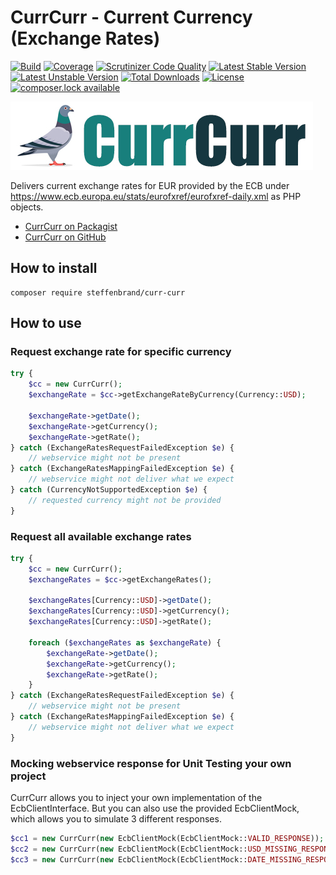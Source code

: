 # CurrCurr - Current Currency (Exchange Rates)
[![Build](https://travis-ci.org/steffenbrand/curr-curr.svg?branch=master)](https://travis-ci.org/steffenbrand/curr-curr)
[![Coverage](https://codecov.io/github/steffenbrand/curr-curr/coverage.svg)](https://codecov.io/gh/steffenbrand/curr-curr)
[![Scrutinizer Code Quality](https://scrutinizer-ci.com/g/steffenbrand/curr-curr/badges/quality-score.png?b=master)](https://scrutinizer-ci.com/g/steffenbrand/curr-curr/?branch=master)
[![Latest Stable Version](https://poser.pugx.org/steffenbrand/curr-curr/version)](https://packagist.org/packages/steffenbrand/curr-curr)
[![Latest Unstable Version](https://poser.pugx.org/steffenbrand/curr-curr/v/unstable)](//packagist.org/packages/steffenbrand/curr-curr)
[![Total Downloads](https://poser.pugx.org/steffenbrand/curr-curr/downloads)](https://packagist.org/packages/steffenbrand/curr-curr)
[![License](https://poser.pugx.org/steffenbrand/curr-curr/license)](https://github.com/steffenbrand/curr-curr/blob/master/LICENSE.md)
[![composer.lock available](https://poser.pugx.org/steffenbrand/curr-curr/composerlock)](https://github.com/steffenbrand/curr-curr/blob/master/composer.lock)

![CurrCurr Logo](https://github.com/steffenbrand/curr-curr/blob/master/curr-curr.jpg?raw=true)

Delivers current exchange rates for EUR provided by the ECB under https://www.ecb.europa.eu/stats/eurofxref/eurofxref-daily.xml as PHP objects.

* [CurrCurr on Packagist](https://packagist.org/packages/steffenbrand/curr-curr)
* [CurrCurr on GitHub](https://github.com/steffenbrand/curr-curr)

## How to install

```
composer require steffenbrand/curr-curr
```

## How to use

### Request exchange rate for specific currency

```php
try {
    $cc = new CurrCurr();
    $exchangeRate = $cc->getExchangeRateByCurrency(Currency::USD);

    $exchangeRate->getDate();
    $exchangeRate->getCurrency();
    $exchangeRate->getRate();
} catch (ExchangeRatesRequestFailedException $e) {
    // webservice might not be present
} catch (ExchangeRatesMappingFailedException $e) {
    // webservice might not deliver what we expect
} catch (CurrencyNotSupportedException $e) {
    // requested currency might not be provided
}
```

### Request all available exchange rates

```php
try {
    $cc = new CurrCurr();
    $exchangeRates = $cc->getExchangeRates();

    $exchangeRates[Currency::USD]->getDate();
    $exchangeRates[Currency::USD]->getCurrency();
    $exchangeRates[Currency::USD]->getRate();

    foreach ($exchangeRates as $exchangeRate) {
        $exchangeRate->getDate();
        $exchangeRate->getCurrency();
        $exchangeRate->getRate();
    }
} catch (ExchangeRatesRequestFailedException $e) {
    // webservice might not be present
} catch (ExchangeRatesMappingFailedException $e) {
    // webservice might not deliver what we expect
}
```

### Mocking webservice response for Unit Testing your own project

CurrCurr allows you to inject your own implementation of the EcbClientInterface.
But you can also use the provided EcbClientMock, which allows you to simulate 3 different responses.

```php
$cc1 = new CurrCurr(new EcbClientMock(EcbClientMock::VALID_RESPONSE));
$cc2 = new CurrCurr(new EcbClientMock(EcbClientMock::USD_MISSING_RESPONSE));
$cc3 = new CurrCurr(new EcbClientMock(EcbClientMock::DATE_MISSING_RESPONSE));
```
